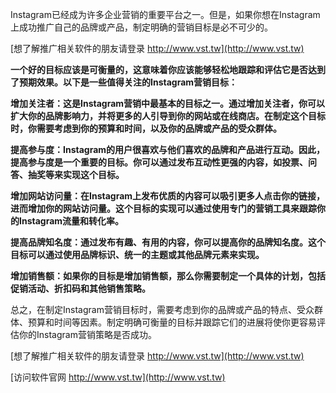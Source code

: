 Instagram已经成为许多企业营销的重要平台之一。但是，如果你想在Instagram上成功推广自己的品牌或产品，制定明确的营销目标是必不可少的。

[想了解推广相关软件的朋友请登录 http://www.vst.tw](http://www.vst.tw)

**一个好的目标应该是可衡量的，这意味着你应该能够轻松地跟踪和评估它是否达到了预期效果。以下是一些值得关注的Instagram营销目标：**

**增加关注者：这是Instagram营销中最基本的目标之一。通过增加关注者，你可以扩大你的品牌影响力，并将更多的人引导到你的网站或在线商店。在制定这个目标时，你需要考虑到你的预算和时间，以及你的品牌或产品的受众群体。**

**提高参与度：Instagram的用户很喜欢与他们喜欢的品牌和产品进行互动。因此，提高参与度是一个重要的目标。你可以通过发布互动性更强的内容，如投票、问答、抽奖等来实现这个目标。**

**增加网站访问量：在Instagram上发布优质的内容可以吸引更多人点击你的链接，进而增加你的网站访问量。这个目标的实现可以通过使用专门的营销工具来跟踪你的Instagram流量和转化率。**

**提高品牌知名度：通过发布有趣、有用的内容，你可以提高你的品牌知名度。这个目标可以通过使用品牌标识、统一的主题或其他品牌元素来实现。**

**增加销售额：如果你的目标是增加销售额，那么你需要制定一个具体的计划，包括促销活动、折扣码和其他销售策略。**

总之，在制定Instagram营销目标时，需要考虑到你的品牌或产品的特点、受众群体、预算和时间等因素。制定明确可衡量的目标并跟踪它们的进展将使你更容易评估你的Instagram营销策略是否成功。

[想了解推广相关软件的朋友请登录 http://www.vst.tw](http://www.vst.tw)


[访问软件官网 http://www.vst.tw](http://www.vst.tw)
